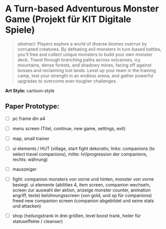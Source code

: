 # A Turn-based Adventurous Monster Game (Projekt für KIT Digitale Spiele)
> *abstract:* Players explore a world of diverse biomes overrun by corrupted creatures. By defeating evil monsters in turn-based battles, you’ll free and collect unique monsters to build your own monster  deck. Travel through branching paths across volcanoes, icy mountains, dense forests, and shadowy mines, facing off against bosses and reclaiming lost lands. Level up your team in the training camp, test your strength in an endless arena, and gather powerful upgrades to overcome ever-tougher challenges. 

**Art Style:** cartoon-style

## Paper Prototype:
- [ ] pc frame din a4
- [ ] menu screen (Titel, continue, new game, settings, exit)
- [ ] map, small trainer
- [ ] ui elements / HUT (village, start fight dekorativ, links: companions (to select travel companions), mitte: lvl/progression der companions, rechts: währung)
- [ ] mauszeiger
- [ ] fight:   companion monsters von vorne und hinten, monster von vorne besiegt.
        ui elemente (abilities 4, item screen, companion wechseln, screen zur auswahl der aktion, anzeige monster counter, animation angriff, texte) 
        belohnungsscreen (von gold, und xp für companions) 
        freed new companion screen (companion abgebildet und seine stats und attacken)
- [ ] shop (heilungstrank in drei größen, level boost trank, heiler für statuseffekte / cleanser)
























